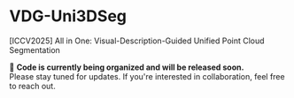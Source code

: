 # VDG-Uni3DSeg
[ICCV2025] All in One: Visual-Description-Guided Unified Point Cloud Segmentation

🚧 **Code is currently being organized and will be released soon.**  
Please stay tuned for updates. If you're interested in collaboration, feel free to reach out.
